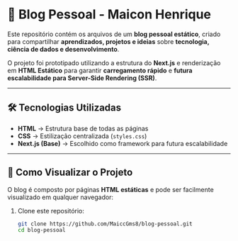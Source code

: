 # 📝 Blog Pessoal - Maicon Henrique

Este repositório contém os arquivos de um **blog pessoal estático**, criado para compartilhar **aprendizados, projetos e ideias** sobre **tecnologia, ciência de dados e desenvolvimento**.

O projeto foi prototipado utilizando a estrutura do **Next.js** e renderização em **HTML Estático** para garantir **carregamento rápido** e **futura escalabilidade para Server-Side Rendering (SSR)**.

---

## 🛠️ Tecnologias Utilizadas

- **HTML** → Estrutura base de todas as páginas  
- **CSS** → Estilização centralizada (`styles.css`)  
- **Next.js (Base)** → Escolhido como framework para futura escalabilidade  

---

## 🚀 Como Visualizar o Projeto

O blog é composto por páginas **HTML estáticas** e pode ser facilmente visualizado em qualquer navegador:

1. Clone este repositório:
   ```bash
   git clone https://github.com/MaiccGms8/blog-pessoal.git
   cd blog-pessoal
